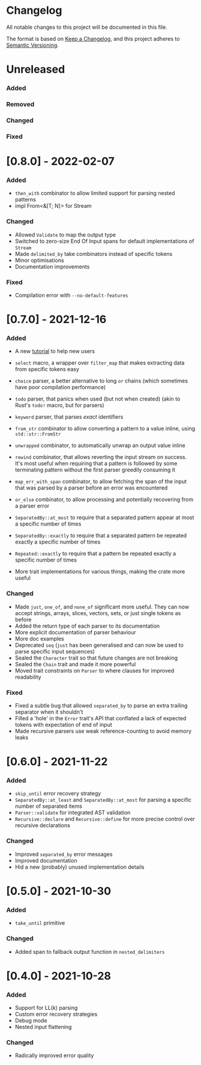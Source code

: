 # Changelog

All notable changes to this project will be documented in this file.

The format is based on [Keep a Changelog](https://keepachangelog.com/en/1.0.0/),
and this project adheres to [Semantic Versioning](https://semver.org/spec/v2.0.0.html).

# Unreleased

### Added

### Removed

### Changed

### Fixed

# [0.8.0] - 2022-02-07

### Added

- `then_with` combinator to allow limited support for parsing nested patterns
- impl From<&[T; N]> for Stream

### Changed

- Allowed `Validate` to map the output type
- Switched to zero-size End Of Input spans for default implementations of `Stream`
- Made `delimited_by` take combinators instead of specific tokens
- Minor optimisations
- Documentation improvements

### Fixed

- Compilation error with `--no-default-features`

# [0.7.0] - 2021-12-16

### Added

- A new [tutorial](tutorial.md) to help new users

- `select` macro, a wrapper over `filter_map` that makes extracting data from specific tokens easy
- `choice` parser, a better alternative to long `or` chains (which sometimes have poor compilation performance)
- `todo` parser, that panics when used (but not when created) (akin to Rust's `todo!` macro, but for parsers)
- `keyword` parser, that parses *exact* identifiers

- `from_str` combinator to allow converting a pattern to a value inline, using `std::str::FromStr`
- `unwrapped` combinator, to automatically unwrap an output value inline
- `rewind` combinator, that allows reverting the input stream on success. It's most useful when requiring that a
  pattern is followed by some terminating pattern without the first parser greedily consuming it
- `map_err_with_span` combinator, to allow fetching the span of the input that was parsed by a parser before an error
  was encountered

- `or_else` combinator, to allow processing and potentially recovering from a parser error
- `SeparatedBy::at_most` to require that a separated pattern appear at most a specific number of times
- `SeparatedBy::exactly` to require that a separated pattern be repeated exactly a specific number of times
- `Repeated::exactly` to require that a pattern be repeated exactly a specific number of times

- More trait implementations for various things, making the crate more useful

### Changed

- Made `just`, `one_of`, and `none_of` significant more useful. They can now accept strings, arrays, slices, vectors,
  sets, or just single tokens as before
- Added the return type of each parser to its documentation
- More explicit documentation of parser behaviour
- More doc examples
- Deprecated `seq` (`just` has been generalised and can now be used to parse specific input sequences)
- Sealed the `Character` trait so that future changes are not breaking
- Sealed the `Chain` trait and made it more powerful
- Moved trait constraints on `Parser` to where clauses for improved readability

### Fixed

- Fixed a subtle bug that allowed `separated_by` to parse an extra trailing separator when it shouldn't
- Filled a 'hole' in the `Error` trait's API that conflated a lack of expected tokens with expectation of end of input
- Made recursive parsers use weak reference-counting to avoid memory leaks

# [0.6.0] - 2021-11-22

### Added

- `skip_until` error recovery strategy
- `SeparatedBy::at_least` and `SeparatedBy::at_most` for parsing a specific number of separated items
- `Parser::validate` for integrated AST validation
- `Recursive::declare` and `Recursive::define` for more precise control over recursive declarations

### Changed

- Improved `separated_by` error messages
- Improved documentation
- Hid a new (probably) unused implementation details

# [0.5.0] - 2021-10-30

### Added

- `take_until` primitive

### Changed

- Added span to fallback output function in `nested_delimiters`

# [0.4.0] - 2021-10-28

### Added

- Support for LL(k) parsing
- Custom error recovery strategies
- Debug mode
- Nested input flattening

### Changed

- Radically improved error quality
